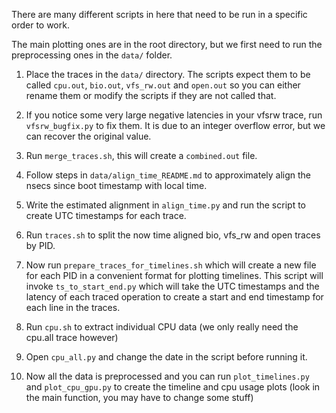 
There are many different scripts in here that need to be run in a specific order to work.

The main plotting ones are in the root directory, but we first need to run the preprocessing ones in the `data/` folder.


1) Place the traces in the `data/` directory. The scripts expect them to be called `cpu.out`, `bio.out`, `vfs_rw.out` and `open.out` so you can either rename them or modify the scripts if they are not called that.  

2) If you notice some very large negative latencies in your vfsrw trace, run `vfsrw_bugfix.py` to fix them. It is due to an integer overflow error, but we can recover the original value. 

3) Run `merge_traces.sh`, this will create a `combined.out` file.

4) Follow steps in `data/align_time_README.md` to approximately align the nsecs since boot timestamp with local time. 

5) Write the estimated alignment in `align_time.py` and run the script to create UTC timestamps for each trace. 

6) Run `traces.sh` to split the now time aligned bio, vfs_rw and open traces by PID.

7) Now run `prepare_traces_for_timelines.sh` which will create a new file for each PID in a convenient format for plotting timelines. This script will invoke `ts_to_start_end.py` which will take the UTC timestamps and the latency of each traced operation to create a start and end timestamp for each line in the traces. 

8) Run `cpu.sh` to extract individual CPU data (we only really need the cpu.all trace however)

9) Open `cpu_all.py` and change the date in the script before running it.

10) Now all the data is preprocessed and you can run `plot_timelines.py` and `plot_cpu_gpu.py` to create the timeline and cpu usage plots (look in the main function, you may have to change some stuff)
